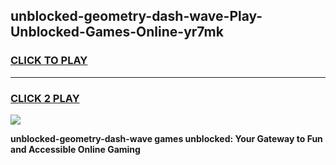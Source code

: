
## unblocked-geometry-dash-wave-Play-Unblocked-Games-Online-yr7mk
<h3>
<a href="https://premium76.site?title=unblocked-geometry-dash-wave&ref=25A">CLICK TO PLAY</a></h3>
<hr>

<h3>
<a href="https://premium76.site?title=unblocked-geometry-dash-wave&ref=25A">CLICK 2 PLAY</a>
  
</h3>

<a href="https://premium76.site?title=unblocked-geometry-dash-wave&ref=25A"><img src="https://clearcache.store/games.png"></a>


**unblocked-geometry-dash-wave games unblocked: Your Gateway to Fun and Accessible Online Gaming**
